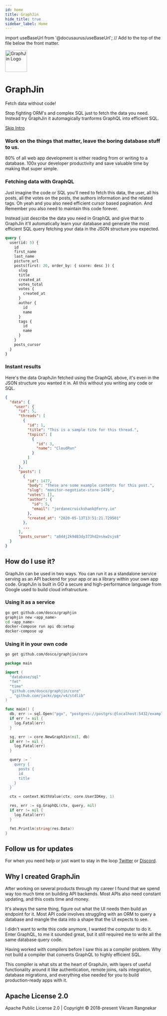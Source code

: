 ```yaml
---
id: home
title: GraphJin
hide_title: true
sidebar_label: Home
---
```


import useBaseUrl from '@docusaurus/useBaseUrl'; // Add to the top of the file below the front matter.

<div class="hero shadow--lw margin-bottom--lg">
  <div class="container">
    <div class="row">
      <div class="col col--2">
        <img
          class=""
          alt="GraphJin Logo"
          src={useBaseUrl('img/graphjin-logo.svg')}
          height="70"
        />
      </div>
      <div class="col col--10"><h1 class="hero__title">GraphJin</h1></div>
    </div>
    <p class="hero__subtitle">Fetch data without code!</p>
    <p>Stop fighting ORM's and complex SQL just to fetch the data you need. Instead try GraphJin it automagically tranforms GraphQL into efficient SQL. </p>
    <div class="margin-bottom--lg">
    <a class="button button--secondary button--outline button--lg" href="start">
      Skip Intro
    </a>
  </div>
  </div>
</div>

### Work on the things that matter, leave the boring database stuff to us.

80% of all web app development is either reading from or writing to a database. 100x your developer productivity and save valuable time by making that super simple.

### Fetching data with GraphQL

Just imagine the code or SQL you'll need to fetch this data, the user, all his posts, all the votes on the posts, the authors information and the related tags. Oh yeah and you also need efficient cursor based pagination. And Remember you also need to maintain this code forever.

Instead just describe the data you need in GraphQL and give that to GraphJin it'll automatically learn your database and generate the most efficient SQL query fetching your data in the JSON structure you expected.

```graphql
query {
  user(id: 5) {
    id
    first_name
    last_name
    picture_url
    posts(first: 20, order_by: { score: desc }) {
      slug
      title
      created_at
      votes_total
      votes {
        created_at
      }
      author {
        id
        name
      }
      tags {
        id
        name
      }
    }
    posts_cursor
  }
}
```

### Instant results

Here's the data GraphJin fetched using the GraphQL above, it's even in the JSON structure you
wanted it in. All this without you writing any code or SQL.

```json
{
  "data": {
    "user": {
      "id": 5,
      "threads": [
        {
          "id": 1,
          "title": "This is a sample tite for this thread.",
          "topics": [
            {
              "id": 3,
              "name": "CloudRun"
            }
          ]
        }]
      },
      "posts": [
        {
          "id": 1477,
          "body": "These are some example contents for this post.",
          "slug": "monitor-negotiate-store-1476",
          "votes": [],
          "author": {
            "id": 5,
            "email": "jordanecruickshank@ferry.io"
          },
          "created_at": "2020-05-13T13:51:21.729501"
        },
        ...
      ],
      "posts_cursor": "a8d4j2k9d83dy373hd2nskw2sjs8"
  }
}
```

## How do I use it?

GraphJin can be used in two ways. You can run it as a standalone service serving as an API backend for your app or as a library within your own app code. GraphJin is built in GO a secure and high-performance language from Google used to build cloud infratructure.

### Using it as a service

```bash
go get github.com/dosco/graphjin
graphjin new <app_name>
cd <app_name>
docker-compose run api db:setup
docker-compose up
```

### Using it in your own code

```bash
go get github.com/dosco/graphjin/core
```

```go
package main

import (
  "database/sql"
  "fmt"
  "time"
  "github.com/dosco/graphjin/core"
  _ "github.com/jackc/pgx/v4/stdlib"
)

func main() {
  db, err := sql.Open("pgx", "postgres://postgrs:@localhost:5432/example_db")
  if err != nil {
    log.Fatal(err)
  }

  sg, err := core.NewGraphJin(nil, db)
  if err != nil {
    log.Fatal(err)
  }

  query := `
    query {
      posts {
      id
      title
    }
  }`

  ctx = context.WithValue(ctx, core.UserIDKey, 1)

  res, err := sg.GraphQL(ctx, query, nil)
  if err != nil {
    log.Fatal(err)
  }

  fmt.Println(string(res.Data))
}
```

## Follow us for updates

For when you need help or just want to stay in the loop
[Twitter](https://twitter.com/dosco) or [Discord](https://discord.gg/6pSWCTZ).

## Why I created GraphJin

After working on several products through my career I found that we spend way too much time on building API backends. Most APIs also need constant updating, and this costs time and money.

It's always the same thing, figure out what the UI needs then build an endpoint for it. Most API code involves struggling with an ORM to query a database and mangle the data into a shape that the UI expects to see.

I didn't want to write this code anymore, I wanted the computer to do it. Enter GraphQL, to me it sounded great, but it still required me to write all the same database query code.

Having worked with compilers before I saw this as a compiler problem. Why not build a compiler that converts GraphQL to highly efficient SQL.

This compiler is what sits at the heart of GraphJin, with layers of useful functionality around it like authentication, remote joins, rails integration, database migrations, and everything else needed for you to build production-ready apps with it.

## Apache License 2.0

Apache Public License 2.0 | Copyright © 2018-present Vikram Rangnekar

